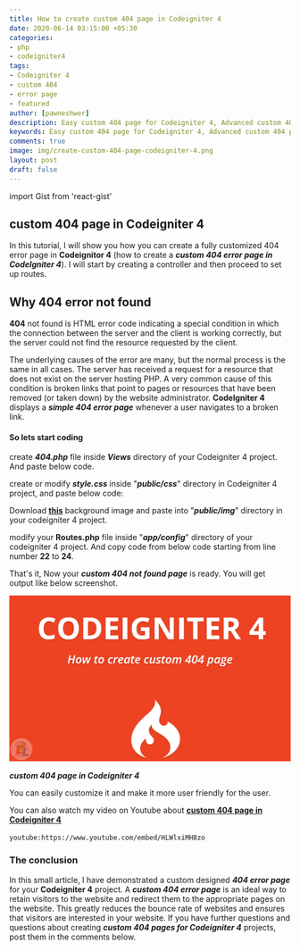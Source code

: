 ```yaml
---
title: How to create custom 404 page in Codeigniter 4
date: 2020-06-14 03:15:00 +05:30
categories:
- php
- codeigniter4
tags:
- Codeigniter 4
- custom 404
- error page
- featured
author: [pawneshwer]
description: Easy custom 404 page for Codeigniter 4, Advanced custom 404 page for Codeigniter 4, How to create custom 404 page in Codeigniter 4, set 404 page
keywords: Easy custom 404 page for Codeigniter 4, Advanced custom 404 page for Codeigniter 4, How to create custom 404 page in Codeigniter 4, set 404 page
comments: true
image: img/create-custom-404-page-codeigniter-4.png
layout: post
draft: false
---
```


import Gist from 'react-gist'

custom 404 page in Codeigniter 4
--------------------------------

In this tutorial, I will show you how you can create a fully customized 404 error page in **Codeignitor 4** (how to create a **_custom 404 error page in CodeIgniter 4_**). I will start by creating a controller and then proceed to set up routes.

Why 404 error not found
-----------------------

**404** not found is HTML error code indicating a special condition in which the connection between the server and the client is working correctly, but the server could not find the resource requested by the client.

The underlying causes of the error are many, but the normal process is the same in all cases. The server has received a request for a resource that does not exist on the server hosting PHP. A very common cause of this condition is broken links that point to pages or resources that have been removed (or taken down) by the website administrator. **CodeIgniter 4** displays a **_simple 404 error page_** whenever a user navigates to a broken link.

#### So lets start coding

create **_404.php_** file inside **_Views_** directory of your Codeigniter 4 project. And paste below code.

<Gist id='88fb6bb786bc598a4973d999c0f0c3f0' />

create or modify **_style.css_** inside "_**public/css**_" directory in Codeigniter 4 project, and paste below code:

<Gist id='d6e5e509aaab96431bdaf9de67e078e6' />

Download **[this](/shared/img/bg.jpg)** background image and paste into "_**public/img**_" directory in your codeigniter 4 project.

modify your **Routes.php** file inside "_**app/config**_" directory of your codeigniter 4 project. And copy code from below code starting from line number **22** to **24**.

<Gist id='0842a0d7c1ebbc6965e2afbde1b37837' />

That's it, Now your **_custom 404 not found page_** is ready. You will get output like below screenshot.

![custom 404 page in Codeigniter 4](img/create-custom-404-page-codeigniter-4.png)

**_custom 404 page in Codeigniter 4_**

You can easily customize it and make it more user friendly for the user.

You can also watch my video on Youtube about [**custom 404 page in Codeigniter 4**](https://www.youtube.com/watch?v=HLWlxiMH8zo)

`youtube:https://www.youtube.com/embed/HLWlxiMH8zo`

### The conclusion

In this small article, I have demonstrated a custom designed **_404 error page_** for your **Codeigniter 4** project. A **_custom 404 error page_** is an ideal way to retain visitors to the website and redirect them to the appropriate pages on the website. This greatly reduces the bounce rate of websites and ensures that visitors are interested in your website. If you have further questions and questions about creating **_custom 404 pages for Codeigniter 4_** projects, post them in the comments below.
